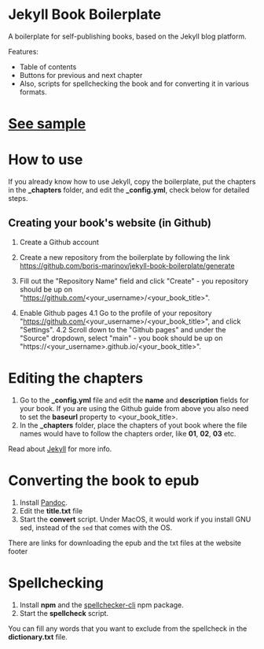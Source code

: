 Jekyll Book Boilerplate
===

A boilerplate for self-publishing books, based on the Jekyll blog platform.

Features:
- Table of contents
- Buttons for previous and next chapter
- Also, scripts for spellchecking the book and for converting it in various formats.

[See sample](https://boris-marinov.github.io/jekyll-book-boilerplate/)
===

How to use
===

If you already know how to use Jekyll, copy the boilerplate, put the chapters in the **_chapters** folder, and edit the **_config.yml**, check below for detailed steps.

Creating your book's website (in Github)
---

1. Create a Github account

2. Create a new repository from the boilerplate by following the link https://github.com/boris-marinov/jekyll-book-boilerplate/generate
3. Fill out the "Repository Name" field and click "Create" - you repository should be up on "https://github.com/<your_username>/<your_book_title>".
4. Enable Github pages
4.1 Go to the profile of your repository "https://github.com/<your_username>/<your_book_title>", and click "Settings".
4.2 Scroll down to the "Github pages" and under the "Source" dropdown, select "main" - you book should be up on "https://<your_username>.github.io/<your_book_title>".

Editing the chapters
===

1. Go to the **_config.yml** file and edit the **name** and **description** fields for your book. If you are using the Github guide from above you also need to set the **baseurl** property to <your_book_title>.
2. In the **_chapters** folder, place the chapters of yout book where the file names would have to follow the chapters order, like **01**, **02**, **03** etc.

Read about [Jekyll](https://jekyllrb.com/) for more info.

Converting the book to epub
===

1. Install [Pandoc](https://pandoc.org/).
2. Edit the **title.txt** file 
3. Start the **convert** script. Under MacOS, it would work if you install GNU sed, instead of the `sed` that comes with the OS. 

There are links for downloading the epub and the txt files at the website footer 

Spellchecking
===

1. Install **npm** and the [spellchecker-cli](https://www.npmjs.com/package/spellchecker-cli) npm package.
2. Start the **spellcheck** script. 

You can fill any words that you want to exclude from the spellcheck in the **dictionary.txt** file.
